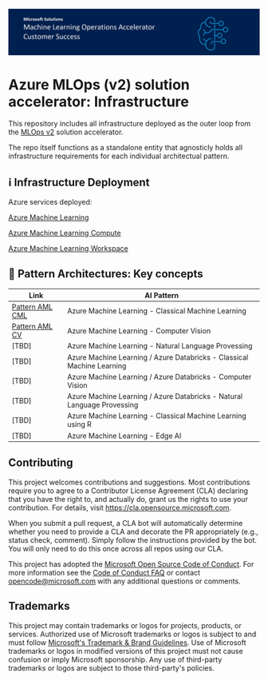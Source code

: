 ![Header](documentation/repositoryfiles/mlopsheader.jpg)

# Azure MLOps (v2) solution accelerator: Infrastructure

This repository includes all infrastructure deployed as the outer loop from the [MLOps v2](https://github.com/Azure/mlops-v2) solution accelerator.

The repo itself functions as a standalone entity that agnosticly holds all infrastructure requirements for each individual architectual pattern.


## ℹ️ Infrastructure Deployment

Azure services deployed:

[Azure Machine Learning](https://azure.microsoft.com/en-us/services/machine-learning/)

[Azure Machine Learning Compute](https://docs.microsoft.com/en-us/azure/machine-learning/concept-compute-target)

[Azure Machine Learning Workspace](https://docs.microsoft.com/en-us/azure/machine-learning/concept-workspace)


## 📐 Pattern Architectures: Key concepts

| Link                                                    | AI Pattern                                                              |
| ------------------------------------------------------- | ----------------------------------------------------------------------- |
| [Pattern AML CML](https://github.com/Azure/mlops-v2/blob/main/documentation/architecturepattern/AzureML_CML_Architecture_v0.7.jpg) | Azure Machine Learning - Classical Machine Learning                     |
| [Pattern AML CV](https://github.com/Azure/mlops-v2/blob/main/documentation/architecturepattern/AzureML_SupervisedCV_Architecture_v0.5.jpg)                                                 | Azure Machine Learning - Computer Vision                                |
| [TBD]                                                   | Azure Machine Learning - Natural Language Provessing                    |
| [TBD]                                                   | Azure Machine Learning / Azure Databricks - Classical Machine Learning  |
| [TBD]                                                   | Azure Machine Learning / Azure Databricks - Computer Vision             |
| [TBD]                                                   | Azure Machine Learning / Azure Databricks - Natural Language Provessing |
| [TBD]                                                   | Azure Machine Learning - Classical Machine Learning using R             |
| [TBD]                                                   | Azure Machine Learning - Edge AI                                        |


## Contributing

This project welcomes contributions and suggestions.  Most contributions require you to agree to a
Contributor License Agreement (CLA) declaring that you have the right to, and actually do, grant us
the rights to use your contribution. For details, visit https://cla.opensource.microsoft.com.

When you submit a pull request, a CLA bot will automatically determine whether you need to provide
a CLA and decorate the PR appropriately (e.g., status check, comment). Simply follow the instructions
provided by the bot. You will only need to do this once across all repos using our CLA.

This project has adopted the [Microsoft Open Source Code of Conduct](https://opensource.microsoft.com/codeofconduct/).
For more information see the [Code of Conduct FAQ](https://opensource.microsoft.com/codeofconduct/faq/) or
contact [opencode@microsoft.com](mailto:opencode@microsoft.com) with any additional questions or comments.

## Trademarks

This project may contain trademarks or logos for projects, products, or services. Authorized use of Microsoft 
trademarks or logos is subject to and must follow 
[Microsoft's Trademark & Brand Guidelines](https://www.microsoft.com/en-us/legal/intellectualproperty/trademarks/usage/general).
Use of Microsoft trademarks or logos in modified versions of this project must not cause confusion or imply Microsoft sponsorship.
Any use of third-party trademarks or logos are subject to those third-party's policies.
